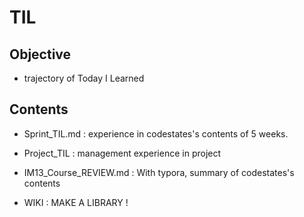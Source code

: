 # TIL
## Objective
- trajectory of Today I Learned

## Contents
- Sprint_TIL.md : experience in codestates's contents of 5 weeks.
- Project_TIL : management experience in project
- IM13_Course_REVIEW.md : With typora, summary of codestates's contents

- WIKI : MAKE A LIBRARY !
 
